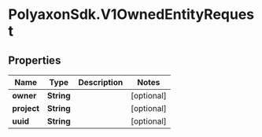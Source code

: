 # PolyaxonSdk.V1OwnedEntityRequest

## Properties
Name | Type | Description | Notes
------------ | ------------- | ------------- | -------------
**owner** | **String** |  | [optional] 
**project** | **String** |  | [optional] 
**uuid** | **String** |  | [optional] 


